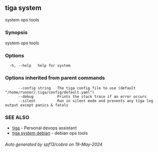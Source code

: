 ## tiga system

system ops tools

### Synopsis

system ops tools

### Options

```
  -h, --help   help for system
```

### Options inherited from parent commands

```
      --config string   The tiga config file to use (default "/home/runner/.tiga/config/default.yaml")
      --debug           Prints the stack trace if an error occurs
      --silent          Run in silent mode and prevents any tiga log output except panics & fatals
```

### SEE ALSO

* [tiga](tiga.md)	 - Personal devops assistant
* [tiga system debian](tiga_system_debian.md)	 - debian ops tools

###### Auto generated by spf13/cobra on 19-May-2024
